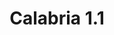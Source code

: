 ---
title: Calabria 1.1
date: 
draft: false

# descripcion
description : Argolla de plata cierre bisagra

materials: Plata 925

color: Plateado

dimensions: 1,1cm diam

code: 01-11-0495

type: "Aros"

categories: []

price: $920,00

# Images
# first image will be shown in the product page
images:
  # - image: "images/path_to_image"
  # La ubicacion de las imagenes es imagenes/Aros/Aros.Argollas/01-11-0495-calabria-1.1
  - image: "./images/aros/argollas/01-11-0495_a.JPG"
---